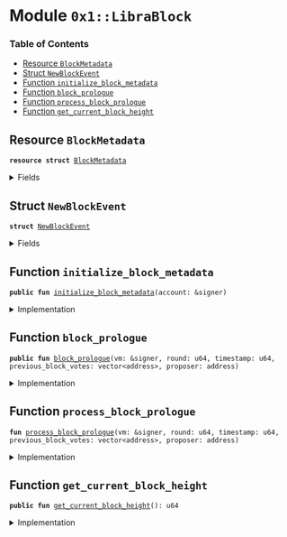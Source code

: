 
<a name="0x1_LibraBlock"></a>

# Module `0x1::LibraBlock`

### Table of Contents

-  [Resource `BlockMetadata`](#0x1_LibraBlock_BlockMetadata)
-  [Struct `NewBlockEvent`](#0x1_LibraBlock_NewBlockEvent)
-  [Function `initialize_block_metadata`](#0x1_LibraBlock_initialize_block_metadata)
-  [Function `block_prologue`](#0x1_LibraBlock_block_prologue)
-  [Function `process_block_prologue`](#0x1_LibraBlock_process_block_prologue)
-  [Function `get_current_block_height`](#0x1_LibraBlock_get_current_block_height)



<a name="0x1_LibraBlock_BlockMetadata"></a>

## Resource `BlockMetadata`



<pre><code><b>resource</b> <b>struct</b> <a href="#0x1_LibraBlock_BlockMetadata">BlockMetadata</a>
</code></pre>



<details>
<summary>Fields</summary>


<dl>
<dt>

<code>height: u64</code>
</dt>
<dd>

</dd>
<dt>

<code>new_block_events: <a href="Event.md#0x1_Event_EventHandle">Event::EventHandle</a>&lt;<a href="#0x1_LibraBlock_NewBlockEvent">LibraBlock::NewBlockEvent</a>&gt;</code>
</dt>
<dd>

</dd>
</dl>


</details>

<a name="0x1_LibraBlock_NewBlockEvent"></a>

## Struct `NewBlockEvent`



<pre><code><b>struct</b> <a href="#0x1_LibraBlock_NewBlockEvent">NewBlockEvent</a>
</code></pre>



<details>
<summary>Fields</summary>


<dl>
<dt>

<code>round: u64</code>
</dt>
<dd>

</dd>
<dt>

<code>proposer: address</code>
</dt>
<dd>

</dd>
<dt>

<code>previous_block_votes: vector&lt;address&gt;</code>
</dt>
<dd>

</dd>
<dt>

<code>time_microseconds: u64</code>
</dt>
<dd>

</dd>
</dl>


</details>

<a name="0x1_LibraBlock_initialize_block_metadata"></a>

## Function `initialize_block_metadata`



<pre><code><b>public</b> <b>fun</b> <a href="#0x1_LibraBlock_initialize_block_metadata">initialize_block_metadata</a>(account: &signer)
</code></pre>



<details>
<summary>Implementation</summary>


<pre><code><b>public</b> <b>fun</b> <a href="#0x1_LibraBlock_initialize_block_metadata">initialize_block_metadata</a>(account: &signer) {
  // Operational constraint, only callable by the Association address
  <b>assert</b>(<a href="Signer.md#0x1_Signer_address_of">Signer::address_of</a>(account) == <a href="CoreAddresses.md#0x1_CoreAddresses_LIBRA_ROOT_ADDRESS">CoreAddresses::LIBRA_ROOT_ADDRESS</a>(), 1);

  move_to&lt;<a href="#0x1_LibraBlock_BlockMetadata">BlockMetadata</a>&gt;(
      account,
      <a href="#0x1_LibraBlock_BlockMetadata">BlockMetadata</a> {
          height: 0,
          new_block_events: <a href="Event.md#0x1_Event_new_event_handle">Event::new_event_handle</a>&lt;<a href="#0x1_LibraBlock_NewBlockEvent">Self::NewBlockEvent</a>&gt;(account),
      }
  );
}
</code></pre>



</details>

<a name="0x1_LibraBlock_block_prologue"></a>

## Function `block_prologue`



<pre><code><b>public</b> <b>fun</b> <a href="#0x1_LibraBlock_block_prologue">block_prologue</a>(vm: &signer, round: u64, timestamp: u64, previous_block_votes: vector&lt;address&gt;, proposer: address)
</code></pre>



<details>
<summary>Implementation</summary>


<pre><code><b>public</b> <b>fun</b> <a href="#0x1_LibraBlock_block_prologue">block_prologue</a>(
    vm: &signer,
    round: u64,
    timestamp: u64,
    previous_block_votes: vector&lt;address&gt;,
    proposer: address
) <b>acquires</b> <a href="#0x1_LibraBlock_BlockMetadata">BlockMetadata</a> {
    // Can only be invoked by LibraVM privilege.
    <b>assert</b>(<a href="Signer.md#0x1_Signer_address_of">Signer::address_of</a>(vm) == <a href="CoreAddresses.md#0x1_CoreAddresses_VM_RESERVED_ADDRESS">CoreAddresses::VM_RESERVED_ADDRESS</a>(), 33);

    <a href="#0x1_LibraBlock_process_block_prologue">process_block_prologue</a>(vm,  round, timestamp, previous_block_votes, proposer);

    // TODO(valerini): call regular reconfiguration here LibraSystem2::update_all_validator_info()
}
</code></pre>



</details>

<a name="0x1_LibraBlock_process_block_prologue"></a>

## Function `process_block_prologue`



<pre><code><b>fun</b> <a href="#0x1_LibraBlock_process_block_prologue">process_block_prologue</a>(vm: &signer, round: u64, timestamp: u64, previous_block_votes: vector&lt;address&gt;, proposer: address)
</code></pre>



<details>
<summary>Implementation</summary>


<pre><code><b>fun</b> <a href="#0x1_LibraBlock_process_block_prologue">process_block_prologue</a>(
    vm: &signer,
    round: u64,
    timestamp: u64,
    previous_block_votes: vector&lt;address&gt;,
    proposer: address
) <b>acquires</b> <a href="#0x1_LibraBlock_BlockMetadata">BlockMetadata</a> {
    <b>let</b> block_metadata_ref = borrow_global_mut&lt;<a href="#0x1_LibraBlock_BlockMetadata">BlockMetadata</a>&gt;(<a href="CoreAddresses.md#0x1_CoreAddresses_LIBRA_ROOT_ADDRESS">CoreAddresses::LIBRA_ROOT_ADDRESS</a>());

    // TODO: Figure out a story for errors in the system transactions.
    <b>if</b>(proposer != <a href="CoreAddresses.md#0x1_CoreAddresses_VM_RESERVED_ADDRESS">CoreAddresses::VM_RESERVED_ADDRESS</a>()) <b>assert</b>(<a href="LibraSystem.md#0x1_LibraSystem_is_validator">LibraSystem::is_validator</a>(proposer), 5002);
    <a href="LibraTimestamp.md#0x1_LibraTimestamp_update_global_time">LibraTimestamp::update_global_time</a>(vm, proposer, timestamp);
    block_metadata_ref.height = block_metadata_ref.height + 1;
    <a href="Event.md#0x1_Event_emit_event">Event::emit_event</a>&lt;<a href="#0x1_LibraBlock_NewBlockEvent">NewBlockEvent</a>&gt;(
      &<b>mut</b> block_metadata_ref.new_block_events,
      <a href="#0x1_LibraBlock_NewBlockEvent">NewBlockEvent</a> {
        round: round,
        proposer: proposer,
        previous_block_votes: previous_block_votes,
        time_microseconds: timestamp,
      }
    );
}
</code></pre>



</details>

<a name="0x1_LibraBlock_get_current_block_height"></a>

## Function `get_current_block_height`



<pre><code><b>public</b> <b>fun</b> <a href="#0x1_LibraBlock_get_current_block_height">get_current_block_height</a>(): u64
</code></pre>



<details>
<summary>Implementation</summary>


<pre><code><b>public</b> <b>fun</b> <a href="#0x1_LibraBlock_get_current_block_height">get_current_block_height</a>(): u64 <b>acquires</b> <a href="#0x1_LibraBlock_BlockMetadata">BlockMetadata</a> {
  borrow_global&lt;<a href="#0x1_LibraBlock_BlockMetadata">BlockMetadata</a>&gt;(<a href="CoreAddresses.md#0x1_CoreAddresses_LIBRA_ROOT_ADDRESS">CoreAddresses::LIBRA_ROOT_ADDRESS</a>()).height
}
</code></pre>



</details>
